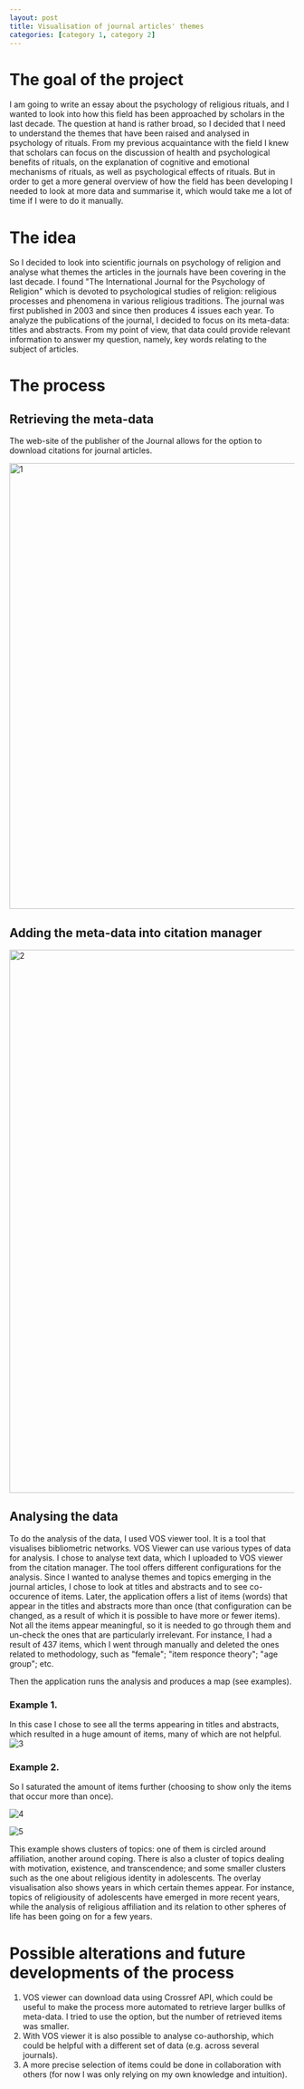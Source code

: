 ```yaml
---
layout: post
title: Visualisation of journal articles' themes
categories: [category 1, category 2]
---
```


# The goal of the project
I am going to write an essay about the psychology of religious rituals, and I wanted to look into how this field has been approached by scholars in the last decade. The question at hand is rather broad,
so I decided that I need to understand the themes that have been raised and analysed in psychology of rituals. From my previous acquaintance with the field I knew that scholars can focus on the discussion of 
health and psychological benefits of rituals, on the explanation of cognitive and emotional mechanisms of rituals, as well as psychological effects of rituals. 
But in order to get a more general overview of how the field has been developing I needed to look at more data and summarise it, which would take me a lot of time if I were to do it manually. 

# The idea 
So I decided to look into scientific journals on psychology of religion and analyse what themes the articles in the journals have been covering in the last decade. 
I found "The International Journal for the Psychology of Religion"  which is devoted to psychological studies of religion: religious processes and phenomena in various religious traditions. 
The journal was first published in 2003 and since then produces 4 issues each year. 
To analyze the publications of the journal, I decided to focus on its meta-data: titles and abstracts. From my point of view, that data could provide relevant information to answer my question, namely, key words relating to the subject of articles. 

# The process
## Retrieving the meta-data
The web-site of the publisher of the Journal allows for the option to download citations for journal articles. 

<img width="787" alt="1" src="https://github.com/Ai2203/Ai2203.github.io/assets/131348177/f1408fac-0cd6-4ec5-9fe7-ddd041200106">


## Adding the meta-data into citation manager

<img width="959" alt="2" src="https://github.com/Ai2203/Ai2203.github.io/assets/131348177/25b3cb45-9931-4fa4-ba8a-b731a6dccf79">


## Analysing the data
To do the analysis of the data, I used VOS viewer tool. It is a tool that visualises bibliometric networks.
VOS Viewer can use various types of data for analysis. I chose to analyse text data, which I uploaded to VOS viewer from the citation manager. 
The tool offers different configurations for the analysis. Since I wanted to analyse themes and topics emerging in the journal articles, I chose to look at titles and abstracts and to see co-occurence of items. 
Later, the application offers a list of items (words) that appear in the titles and abstracts more than once (that configuration can be changed, as a result of which it is possible to have more or fewer items). Not all the items appear meaningful,
so it is needed to go through them and un-check the ones that are particularly irrelevant. For instance, I had a result of 437 items, which I went through manually and deleted the ones related to methodology, such as "female"; "item responce theory"; "age group"; etc. 

Then the application runs the analysis and produces a map (see examples). 
### Example 1. 
In this case I chose to see all the terms appearing in titles and abstracts, which resulted in a huge amount of items, many of which are not helpful.
![3](https://github.com/Ai2203/Ai2203.github.io/assets/131348177/3a4ed0f1-9c5e-49d6-bd58-e05afe1b95ee)

### Example 2.
So I saturated the amount of items further (choosing to show only the items that occur more than once).

![4](https://github.com/Ai2203/Ai2203.github.io/assets/131348177/65bc3162-0738-45d4-86e6-6406a1742a24)

![5](https://github.com/Ai2203/Ai2203.github.io/assets/131348177/b3378844-2d7f-4982-952e-c528bf31c19b)

This example shows clusters of topics: one of them is circled around affiliation, another around coping. There is also a cluster of topics dealing with motivation, existence, and transcendence; and some smaller clusters such as the one about religious identity in adolescents.
The overlay visualisation also shows years in which certain themes appear. For instance, topics of religiousity of adolescents have emerged in more recent years, while the analysis of religious affiliation and its relation to other spheres of life has been going on for a few years.

# Possible alterations and future developments of the process
1. VOS viewer can download data using Crossref API, which could be useful to make the process more automated to retrieve larger bullks of meta-data. I tried to use the option, but the number of retrieved items was smaller. 
2. With VOS viewer it is also possible to analyse co-authorship, which could be helpful with a different set of data (e.g. across several journals).
3. A more precise selection of items could be done in collaboration with others (for now I was only relying on my own knowledge and intuition). 
